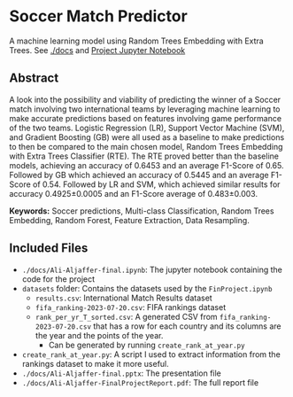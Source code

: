 # Soccer Match Predictor

A machine learning model using Random Trees Embedding with Extra Trees. See [./docs](./docs) and [Project Jupyter Notebook](./Ali-Aljaffer-final.ipynb)

## Abstract

A look into the possibility and viability of predicting the winner of a Soccer match involving two international teams by leveraging machine learning to make accurate predictions based on features involving game performance of the two teams. Logistic Regression (LR), Support Vector Machine (SVM), and Gradient Boosting (GB) were all used as a baseline to make predictions to then be compared to the main chosen model, Random Trees Embedding with Extra Trees Classifier (RTE). The RTE proved better than the baseline models, achieving an accuracy of 0.6453 and an average F1-Score of 0.65. Followed by GB which achieved an accuracy of 0.5445 and an average F1-Score of 0.54. Followed by LR and SVM, which achieved similar results for accuracy 0.4925±0.0005 and an F1-Score average of 0.483±0.003.

**Keywords:** Soccer predictions, Multi-class Classification, Random Trees Embedding, Random Forest, Feature Extraction, Data Resampling.


## Included Files
- `./docs/Ali-Aljaffer-final.ipynb`: The jupyter notebook containing the code for the project
- `datasets` folder: Contains the datasets used by the `FinProject.ipynb`
  - `results.csv`: International Match Results dataset
  - `fifa_ranking-2023-07-20.csv`: FIFA rankings dataset
  - `rank_per_yr_T_sorted.csv`: A generated CSV from `fifa_ranking-2023-07-20.csv` that has a row for each country and its columns are the year and the points of the year.
    - Can be generated by running `create_rank_at_year.py`
- `create_rank_at_year.py`: A script I used to extract information from the rankings dataset to make it more useful.
- `./docs/Ali-Aljaffer-final.pptx`: The presentation file
- `./docs/Ali-Aljaffer-FinalProjectReport.pdf`: The full report file
